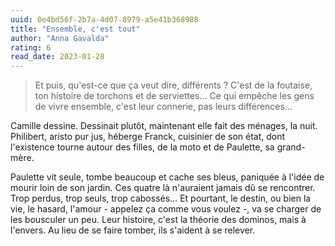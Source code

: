 ```yaml
---
uuid: 0e4bd56f-2b7a-4d07-8979-a5e41b368988
title: "Ensemble, c'est tout"
author: "Anna Gavalda"
rating: 6
read_date: 2023-01-28
---
```


> Et puis, qu'est-ce que ça veut dire, différents ? C'est de la foutaise, ton histoire de torchons et de serviettes…
Ce qui empêche les gens de vivre ensemble, c'est leur connerie, pas leurs différences…

Camille dessine. Dessinait plutôt, maintenant elle fait des ménages, la nuit. Philibert, aristo pur jus, héberge Franck, cuisinier de son état, dont l'existence tourne autour des filles, de la moto et de Paulette, sa grand-mère.

Paulette vit seule, tombe beaucoup et cache ses bleus, paniquée à l'idée de mourir loin de son jardin. Ces quatre là n'auraient jamais dû se rencontrer. Trop perdus, trop seuls, trop cabossés… Et pourtant, le destin, ou bien la vie, le hasard, l'amour - appelez ça comme vous voulez -, va se charger de les bousculer un peu. Leur histoire, c'est la théorie des dominos, mais à l'envers. Au lieu de se faire tomber, ils s'aident à se relever.